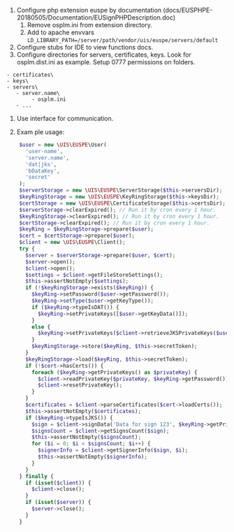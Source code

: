 1. Configure php extension euspe by documentation (docs/EUSPHPE-20180505/Documentation/EUSignPHPDescription.doc)
    1. Remove osplm.ini from extension directory. 
    1. Add to apache envvars ```LD_LIBRARY_PATH=/server/path/vendor/uis/euspe/servers/default```
1. Configure stubs for IDE to view functions docs.
1. Configure directories for servers, certificates, keys. 
   Look for osplm.dist.ini as example.
   Setup 0777 permissions on folders.
```
- certificates\
- keys\
- servers\
   - server.name\
        - osplm.ini
   - ...
```
1. Use interface for communication.

1. Exam ple usage:
```php
    $user = new \UIS\EUSPE\User(
      'user-name',
      'server.name',
      'dat|jks',
      'bDataKey',
      'secret'
    );
    $serverStorage = new \UIS\EUSPE\ServerStorage($this->serversDir);
    $keyRingStorage = new \UIS\EUSPE\KeyRingStorage($this->keysDir);
    $certStorage = new \UIS\EUSPE\CertificateStorage($this->certsDir);
    $serverStorage->clearExpired(); // Run it by cron every 1 hour.
    $keyRingStorage->clearExpired(); // Run it by cron every 1 hour.
    $certStorage->clearExpired(); // Run it by cron every 1 hour.
    $keyRing = $keyRingStorage->prepare($user);
    $cert = $certStorage->prepare($user);
    $client = new \UIS\EUSPE\Client();
    try {
      $server = $serverStorage->prepare($user, $cert);
      $server->open();
      $client->open();
      $settings = $client->getFileStoreSettings();
      $this->assertNotEmpty($settings);
      if (!$keyRingStorage->exists($keyRing)) {
        $keyRing->setPassword($user->getPassword());
        $keyRing->setType($user->getKeyType());
        if ($keyRing->typeIsDAT()) {
          $keyRing->setPrivateKeys([$user->getKeyData()]);
        }
        else {
          $keyRing->setPrivateKeys($client->retrieveJKSPrivateKeys($user->getKeyData()));
        }
        $keyRingStorage->store($keyRing, $this->secretToken);
      }
      $keyRingStorage->load($keyRing, $this->secretToken);
      if (!$cert->hasCerts()) {
        foreach ($keyRing->getPrivateKeys() as $privateKey) {
          $client->readPrivateKey($privateKey, $keyRing->getPassword());
          $client->resetPrivateKey();
        }
      }
      $certificates = $client->parseCertificates($cert->loadCerts());
      $this->assertNotEmpty($certificates);
      if ($keyRing->typeIsJKS()) {
        $sign = $client->signData('Data for sign 123', $keyRing->getPrivateKeyStamp(), $keyRing->getPassword());
        $signsCount = $client->getSignsCount($sign);
        $this->assertNotEmpty($signsCount);
        for ($i = 0; $i < $signsCount; $i++) {
          $signerInfo = $client->getSignerInfo($sign, $i);
          $this->assertNotEmpty($signerInfo);
        }
      }
    } finally {
      if (isset($client)) {
        $client->close();
      }
      if (isset($server)) {
        $server->close();
      }
    }
```